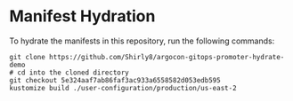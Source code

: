 # Manifest Hydration

To hydrate the manifests in this repository, run the following commands:

```shell
git clone https://github.com/Shirly8/argocon-gitops-promoter-hydrate-demo
# cd into the cloned directory
git checkout 5e324aaf7ab86faf3ac933a6558582d053edb595
kustomize build ./user-configuration/production/us-east-2
```
